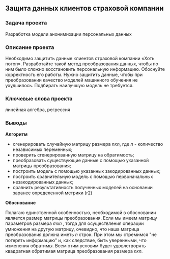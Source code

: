 ## Защита данных клиентов страховой компании

### Задача проекта
Разработка модели анонимизации персональных данных

### Описание проекта
Необходимо защитить данные клиентов страховой компании «Хоть потоп». Разработайте такой метод преобразования данных, чтобы по ним было сложно восстановить персональную информацию. Обоснуйте корректность его работы. Нужно защитить данные, чтобы при преобразовании качество моделей машинного обучения не ухудшилось. Подбирать наилучшую модель не требуется.

### Ключевые слова проекта
линейная алгебра, регрессия

### Выводы
**Алгоритм**

* cгенерировать случайную матрицу размера $nxn$, где $n$ - количество независимых переменных;
* проверить сгенерированную матрицу на обратимость;
* преобразовать существующие данные с помощью указанной матрицы преобразования;
* построить модель с помощью указанных закодированных данных;
* построить сравнительную модель с помощью первоначальных незакодированных данных;
* сравнить результативность полученных моделей на основании заранее определенной метрики (r2)

**Обоснование**

Полагаю единственной особенностью, необходимой в обосновании является размер матрицы преобразования. Если мы имеем матрицу параметров размера 𝑚𝑥𝑛
, тогда для осуществления операции умножения на другую матрицу, очевидно, что наша матрица преобразования должна иметь 𝑛 строк. При этом мы стремимся "не потерять информацию" и, как следствие, быть уверенными, что изменения обратимы. Всем этим условим будет удовлетворять квадратная обратимая матрица преобразования размера 𝑛𝑥𝑛.